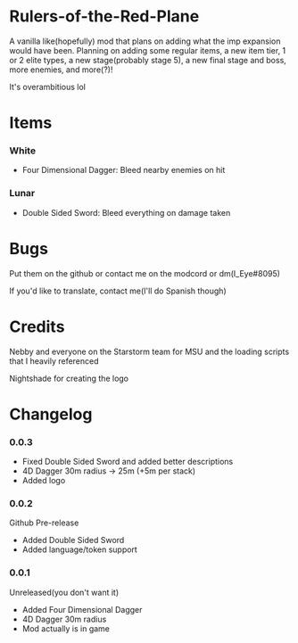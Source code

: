 # Rulers-of-the-Red-Plane

A vanilla like(hopefully) mod that plans on adding what the imp expansion would have been. Planning on adding some regular items, a new item tier, 1 or 2 elite types, a new stage(probably stage 5), a new final stage and boss, more enemies, and more(?)!

It's overambitious lol

# Items
### White
- Four Dimensional Dagger: Bleed nearby enemies on hit

### Lunar
- Double Sided Sword: Bleed everything on damage taken

# Bugs
Put them on the github or contact me on the modcord or dm(I_Eye#8095)

If you'd like to translate, contact me(I'll do Spanish though)

# Credits  
Nebby and everyone on the Starstorm team for MSU and the loading scripts that I heavily referenced

Nightshade for creating the logo

# Changelog
### 0.0.3
- Fixed Double Sided Sword and added better descriptions
- 4D Dagger 30m radius -> 25m (+5m per stack)
- Added logo

### 0.0.2
Github Pre-release
- Added Double Sided Sword
- Added language/token support

### 0.0.1
Unreleased(you don't want it)
- Added Four Dimensional Dagger
- 4D Dagger 30m radius
- Mod actually is in game

